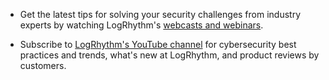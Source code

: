 
- Get the latest tips for solving your security challenges from industry experts by watching LogRhythm's [webcasts and webinars](https://logrhythm.com/webcasts/).

- Subscribe to [LogRhythm's YouTube channel](https://www.youtube.com/@Logrhythm) for cybersecurity best practices and trends, what's new at LogRhythm, and product reviews by customers.
